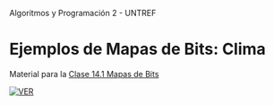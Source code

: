 Algoritmos y Programación 2 - UNTREF

# Ejemplos de Mapas de Bits: Clima

Material para la [Clase 14.1 Mapas de Bits](https://youtu.be/)

[![VER](https://img.youtube.com/vi//0.jpg)](https://www.youtube.com/watch?v=)
